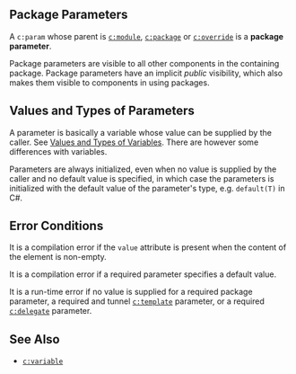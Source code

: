 ## Package Parameters

A `c:param` whose parent is [`c:module`](module.html), [`c:package`](package.html) or [`c:override`](override.html) is a **package parameter**.

Package parameters are visible to all other components in the containing package. Package parameters have an implicit *public* visibility, which also makes them visible to components in using packages.

## Values and Types of Parameters

A parameter is basically a variable whose value can be supplied by the caller. See [Values and Types of Variables](variable.html#values-and-types-of-variables). There are however some differences with variables.

Parameters are always initialized, even when no value is supplied by the caller and no default value is specified, in which case the parameters is initialized with the default value of the parameter's type, e.g. `default(T)` in C#.

## Error Conditions

It is a compilation error if the `value` attribute is present when the content of the element is non-empty.

It is a compilation error if a required parameter specifies a default value.

It is a run-time error if no value is supplied for a required package parameter, a required and tunnel [`c:template`](template.html) parameter, or a required [`c:delegate`](delegate.html) parameter.

## See Also

- [`c:variable`](variable.html)
